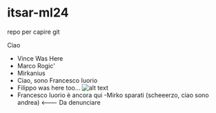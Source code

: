 # itsar-ml24
repo per capire git

Ciao

- Vince Was Here
- Marco Rogic'
- Mirkanius
- Ciao, sono Francesco Iuorio
- Filippo was here too...
![alt text](https://media.tenor.com/wMkBoSvYIh0AAAAj/pog-poggers.gif)
- Francesco Iuorio è ancora qui
-Mirko sparati (scheeerzo, ciao sono andrea) <--- Da denunciare                         
